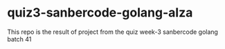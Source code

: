 # quiz3-sanbercode-golang-alza
This repo is the result of project from the quiz week-3 sanbercode golang batch 41
